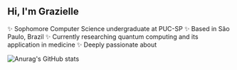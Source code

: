 ## Hi, I'm Grazielle

 ✨ Sophomore Computer Science undergraduate at PUC-SP
 ✨ Based in São Paulo, Brazil
 ✨ Currently researching quantum computing and its application in medicine
 ✨ Deeply passionate about 

   ![Anurag's GitHub stats](https://github-readme-stats.vercel.app/api?username=anuraghazra&show_icons=true&theme=transparent)

<!--
**GaiaOcean/GaiaOcean** is a ✨ _special_ ✨ repository because its `README.md` (this file) appears on your GitHub profile.

Here are some ideas to get you started:

- 🔭 I’m currently working on ...
- 🌱 I’m currently learning ...
- 👯 I’m looking to collaborate on ...
- 🤔 I’m looking for help with ...
- 💬 Ask me about ...
- 📫 How to reach me: ...
- 😄 Pronouns: ...
- ⚡ Fun fact: ...
-->
